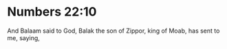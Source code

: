 # Numbers 22:10

And Balaam said to God, Balak the son of Zippor, king of Moab, has sent to me, saying,
